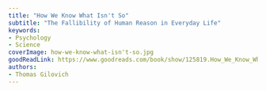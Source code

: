 ```yaml
---
title: "How We Know What Isn't So"
subtitle: "The Fallibility of Human Reason in Everyday Life"
keywords:
- Psychology
- Science
coverImage: how-we-know-what-isn't-so.jpg
goodReadLink: https://www.goodreads.com/book/show/125819.How_We_Know_What_Isn_t_So?ac=1
authors:
- Thomas Gilovich
---
```

